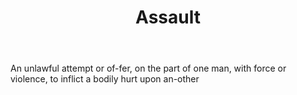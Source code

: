 ---
title: Assault
letter: A
permalink: "/definitions/bld-assault.html"
body: An unlawful attempt or of-fer, on the part of one man, with force or violence,
  to inflict a bodily hurt upon an-other
published_at: '2018-07-07'
source: Black's Law Dictionary 2nd Ed (1910)
layout: post
---